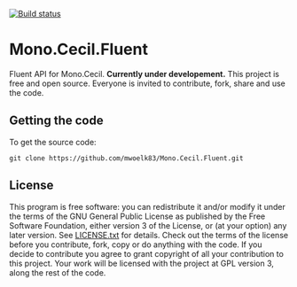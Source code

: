 [![Build status](https://ci.appveyor.com/api/projects/status/wu1y7il3kecc9n9l/branch/master?svg=true)](https://ci.appveyor.com/project/mwoelk83/mono-cecil-fluent/branch/master)
# Mono.Cecil.Fluent
Fluent API for Mono.Cecil. **Currently under developement.** This project is free and open source. Everyone is invited to contribute, fork, share and use the code.


## Getting the code

To get the source code:

````shell
git clone https://github.com/mwoelk83/Mono.Cecil.Fluent.git
````

## License

This program is free software: you can redistribute it and/or modify it under the terms of the GNU General Public License as published by the Free Software Foundation, either version 3 of the License, or (at your option) any later version. See [LICENSE.txt](https://github.com/mwoelk83/Mono.Cecil.Fluent/blob/master/License.txt) for details. Check out the terms of the license before you contribute, fork, copy or do anything with the code. If you decide to contribute you agree to grant copyright of all your contribution to this project. Your work will be licensed with the project at GPL version 3, along the rest of the code.
